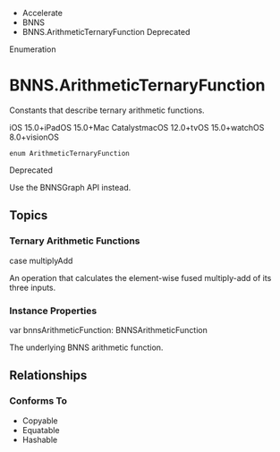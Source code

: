 

- Accelerate
- BNNS
-  BNNS.ArithmeticTernaryFunction Deprecated

Enumeration

# BNNS.ArithmeticTernaryFunction

Constants that describe ternary arithmetic functions.

iOS 15.0+iPadOS 15.0+Mac CatalystmacOS 12.0+tvOS 15.0+watchOS 8.0+visionOS

``` source
enum ArithmeticTernaryFunction
```

Deprecated

Use the BNNSGraph API instead.

## Topics

### Ternary Arithmetic Functions

case multiplyAdd

An operation that calculates the element-wise fused multiply-add of its three inputs.

### Instance Properties

var bnnsArithmeticFunction: BNNSArithmeticFunction

The underlying BNNS arithmetic function.

## Relationships

### Conforms To

- Copyable
- Equatable
- Hashable

